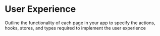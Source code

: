 # User Experience

Outline the functionality of each page in your app to specify the actions, hooks, stores, and types required to implement the user experience

<!-- component-UserExperience -->
